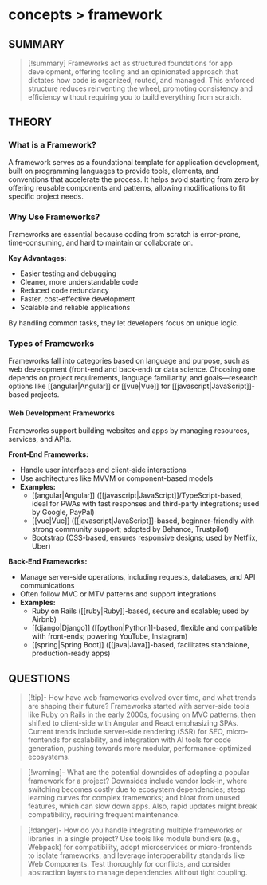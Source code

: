 # concepts > framework

## SUMMARY
>
> [!summary]
> Frameworks act as structured foundations for app development, offering tooling and an opinionated approach that dictates how code is organized, routed, and managed. This enforced structure reduces reinventing the wheel, promoting consistency and efficiency without requiring you to build everything from scratch.

## THEORY

### What is a Framework?

A framework serves as a foundational template for application development, built on programming languages to provide tools, elements, and conventions that accelerate the process. It helps avoid starting from zero by offering reusable components and patterns, allowing modifications to fit specific project needs.

### Why Use Frameworks?

Frameworks are essential because coding from scratch is error-prone, time-consuming, and hard to maintain or collaborate on.

**Key Advantages:**

- Easier testing and debugging
- Cleaner, more understandable code
- Reduced code redundancy
- Faster, cost-effective development
- Scalable and reliable applications

By handling common tasks, they let developers focus on unique logic.

### Types of Frameworks

Frameworks fall into categories based on language and purpose, such as web development (front-end and back-end) or data science. Choosing one depends on project requirements, language familiarity, and goals—research options like [[angular|Angular]] or [[vue|Vue]] for [[javascript|JavaScript]]-based projects.

#### Web Development Frameworks

Frameworks support building websites and apps by managing resources, services, and APIs.

**Front-End Frameworks:**

- Handle user interfaces and client-side interactions
- Use architectures like MVVM or component-based models
- **Examples:**
  - [[angular|Angular]] ([[javascript|JavaScript]]/TypeScript-based, ideal for PWAs with fast responses and third-party integrations; used by Google, PayPal)
  - [[vue|Vue]] ([[javascript|JavaScript]]-based, beginner-friendly with strong community support; adopted by Behance, Trustpilot)
  - Bootstrap (CSS-based, ensures responsive designs; used by Netflix, Uber)

**Back-End Frameworks:**

- Manage server-side operations, including requests, databases, and API communications
- Often follow MVC or MTV patterns and support integrations
- **Examples:**
  - Ruby on Rails ([[ruby|Ruby]]-based, secure and scalable; used by Airbnb)
  - [[django|Django]] ([[python|Python]]-based, flexible and compatible with front-ends; powering YouTube, Instagram)
  - [[spring|Spring Boot]] ([[java|Java]]-based, facilitates standalone, production-ready apps)

## QUESTIONS
>
> [!tip]- How have web frameworks evolved over time, and what trends are shaping their future?
> Frameworks started with server-side tools like Ruby on Rails in the early 2000s, focusing on MVC patterns, then shifted to client-side with Angular and React emphasizing SPAs. Current trends include server-side rendering (SSR) for SEO, micro-frontends for scalability, and integration with AI tools for code generation, pushing towards more modular, performance-optimized ecosystems.

> [!warning]- What are the potential downsides of adopting a popular framework for a project?
> Downsides include vendor lock-in, where switching becomes costly due to ecosystem dependencies; steep learning curves for complex frameworks; and bloat from unused features, which can slow down apps. Also, rapid updates might break compatibility, requiring frequent maintenance.

> [!danger]- How do you handle integrating multiple frameworks or libraries in a single project?
> Use tools like module bundlers (e.g., Webpack) for compatibility, adopt microservices or micro-frontends to isolate frameworks, and leverage interoperability standards like Web Components. Test thoroughly for conflicts, and consider abstraction layers to manage dependencies without tight coupling.
